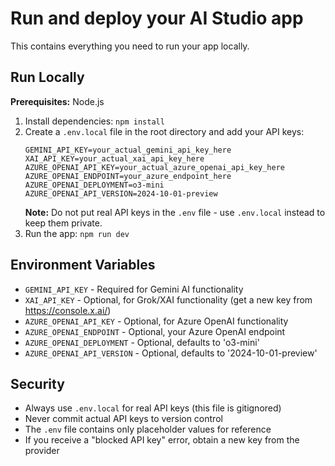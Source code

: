 # Run and deploy your AI Studio app

This contains everything you need to run your app locally.

## Run Locally

**Prerequisites:**  Node.js

1. Install dependencies:
   `npm install`
2. Create a `.env.local` file in the root directory and add your API keys:
   ```
   GEMINI_API_KEY=your_actual_gemini_api_key_here
   XAI_API_KEY=your_actual_xai_api_key_here
   AZURE_OPENAI_API_KEY=your_actual_azure_openai_api_key_here
   AZURE_OPENAI_ENDPOINT=your_azure_endpoint_here
   AZURE_OPENAI_DEPLOYMENT=o3-mini
   AZURE_OPENAI_API_VERSION=2024-10-01-preview
   ```
   **Note:** Do not put real API keys in the `.env` file - use `.env.local` instead to keep them private.
3. Run the app:
   `npm run dev`

## Environment Variables

- `GEMINI_API_KEY` - Required for Gemini AI functionality
- `XAI_API_KEY` - Optional, for Grok/XAI functionality (get a new key from https://console.x.ai/)
- `AZURE_OPENAI_API_KEY` - Optional, for Azure OpenAI functionality
- `AZURE_OPENAI_ENDPOINT` - Optional, your Azure OpenAI endpoint
- `AZURE_OPENAI_DEPLOYMENT` - Optional, defaults to 'o3-mini'
- `AZURE_OPENAI_API_VERSION` - Optional, defaults to '2024-10-01-preview'

## Security

- Always use `.env.local` for real API keys (this file is gitignored)
- Never commit actual API keys to version control
- The `.env` file contains only placeholder values for reference
- If you receive a "blocked API key" error, obtain a new key from the provider
